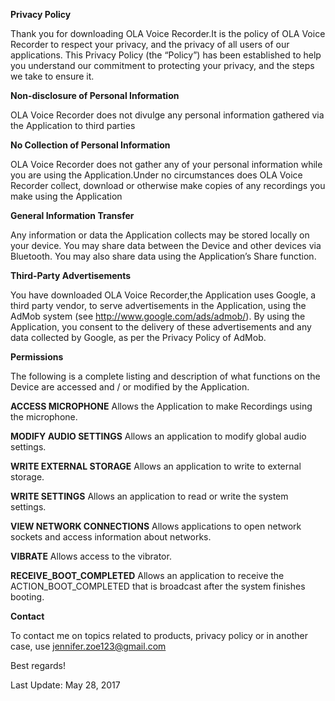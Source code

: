 
<b>Privacy Policy </b>

Thank you for downloading OLA Voice Recorder.It is the policy of OLA Voice Recorder to respect your privacy, 
and the privacy of all users of our applications. 
This Privacy Policy (the “Policy”) has been established to help you understand our commitment to protecting 
your privacy, and the steps we take to ensure it.


<b>Non-disclosure of Personal Information</b>

OLA Voice Recorder does not divulge any personal information gathered via 
the Application to third parties


<b>No Collection of Personal Information</b>

OLA Voice Recorder does not gather any of your personal information 
while you are using the Application.Under no circumstances does OLA Voice Recorder collect, download or 
otherwise make copies of any recordings you make using the Application

<b>General Information Transfer</b>

Any information or data the Application collects may be stored locally on your device. You may share 
data between the Device and other devices via Bluetooth. 
You may also share data using the Application’s Share function.


<b>Third-Party Advertisements</b>

You have downloaded OLA Voice Recorder,the Application uses Google, a third party vendor, to serve advertisements 
in the Application, using the AdMob system (see http://www.google.com/ads/admob/). By using the Application, 
you consent to the delivery of these advertisements and any data collected by Google, as per the 
Privacy Policy of AdMob.


<b>Permissions</b>

The following is a complete listing and description of what functions on the Device are 
accessed and / or modified by the Application. 


<b>ACCESS MICROPHONE</b>
Allows the Application to make Recordings using the microphone.


<b>MODIFY AUDIO SETTINGS</b>
Allows an application to modify global audio settings.


<b>WRITE EXTERNAL STORAGE</b>
Allows an application to write to external storage.


<b>WRITE SETTINGS</b>
Allows an application to read or write the system settings.


<b>VIEW NETWORK CONNECTIONS</b>
Allows applications to open network sockets and access information about networks.


<b>VIBRATE</b>
Allows access to the vibrator.


<b>RECEIVE_BOOT_COMPLETED</b>
Allows an application to receive the ACTION_BOOT_COMPLETED that is broadcast after the system finishes booting.


<b>Contact</b>

To contact me on topics related to products, privacy policy or in another case, use 
jennifer.zoe123@gmail.com

Best regards!

Last Update: May 28, 2017

